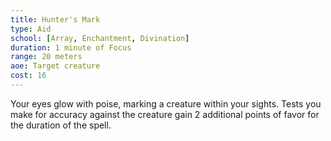 ```yaml
---
title: Hunter's Mark
type: Aid
school: [Array, Enchantment, Divination]
duration: 1 minute of Focus 
range: 20 meters 
aoe: Target creature
cost: 16
---
```

Your eyes glow with poise, marking a creature within your sights. Tests you make for accuracy against the creature gain 2 additional points of favor for the duration of the spell.
